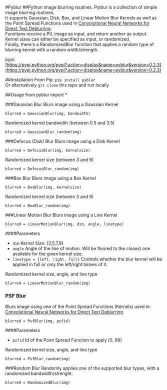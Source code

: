 #Pyblur
##Python image blurring routines.
Pyblur is a collection of simple image blurring routines.<br>
It supports Gaussian, Disk, Box, and Linear Motion Blur Kernels as well as the Point Spread Functions
used in [Convolutional Neural Networks for Direct Text Deblurring](http://www.fit.vutbr.cz/~ihradis/CNN-Deblur/).<br>
Functions receive a PIL image as input, and return another as output.<br>
Kernel sizes can either be specified as input, or randomized.<br>
Finally, there's a RandomizedBlur function that applies a random type of blurring kernel with a random width/strength.

pypi: [https://pypi.python.org/pypi?:action=display&name=pyblur&version=0.2.3](https://pypi.python.org/pypi?:action=display&name=pyblur&version=0.2.3)



##Installation
From Pip: `pip install pyblur`<br>
Or alternatively `git clone` this repo and run locally

##Usage
    from pyblur import *

###Gaussian Blur
Blurs image using a Gaussian Kernel
    
    blurred = GaussianBlur(img, bandwidth)

Randomized kernel bandwidth (between 0.5 and 3.5)

    blurred = GaussianBlur_random(img)

###Defocus (Disk) Blur
Blurs image using a Disk Kernel

	blurred = DefocusBlur(img, kernelsize)

Randomized kernel size (between 3 and 9)

	blurred = DefocusBlur_random(img)


###Box Blur
Blurs image using a Box Kernel

	blurred = BoxBlur(img, kernelsize)

Randomized kernel size (between 3 and 9)

	blurred = BoxBlur_random(img)


###Linear Motion Blur
Blurs image using a Line Kernel

	blurred = LinearMotionBlur(img, dim, angle, linetype)

####Parameters
* `dim` Kernel Size: {3,5,7,9} <br>
* `angle` Angle of the line of motion. Will be floored to the closest one available for the given kernel size. <br>
* `linetype = {left, right, full}` Controls whether the blur kernel will be applied in full or only the left/right halves of it. <br>

Randomized kernel size, angle, and line type

	blurred = LinearMotionBlur_random(img)

### PSF Blur
Blurs image using one of the Point Spread Functions (Kernels) used in:<br>
[Convolutional Neural Networks for Direct Text Deblurring](http://www.fit.vutbr.cz/~ihradis/CNN-Deblur/)

	blurred = PsfBlur(img, psfid)

####Parameters
* `psfid` Id of the Point Spread Function to apply [0, 99] <br>


Randomized kernel size, angle, and line type

	blurred = PsfBlur_random(img)


###Random Blur
Randomly applies one of the supported blur types, with a randomized bandwidth/strenght.

	blurred = RandomizedBlur(img)